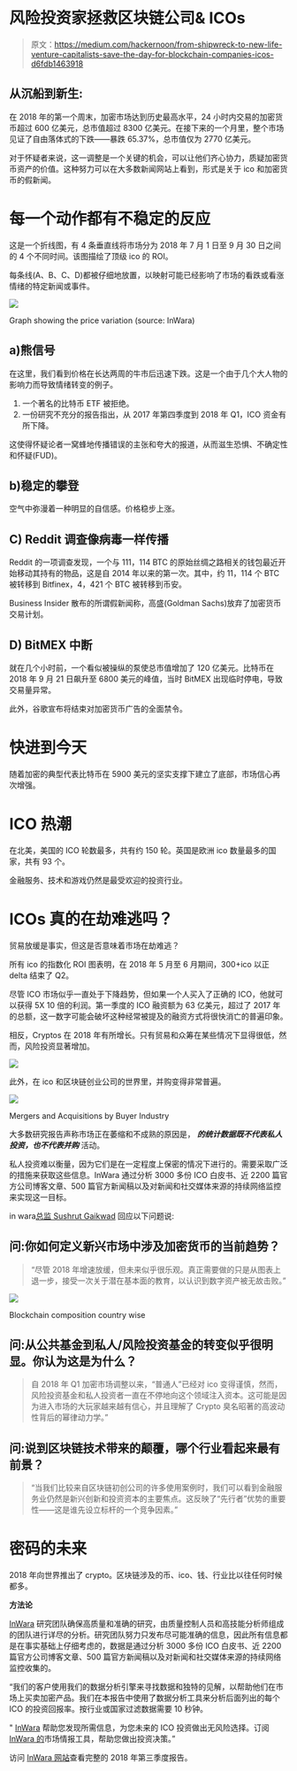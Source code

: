 # 风险投资家拯救区块链公司& ICOs

> 原文：<https://medium.com/hackernoon/from-shipwreck-to-new-life-venture-capitalists-save-the-day-for-blockchain-companies-icos-d6fdb1463918>

## 从沉船到新生:

在 2018 年的第一个周末，加密市场达到历史最高水平，24 小时内交易的加密货币超过 600 亿美元，总市值超过 8300 亿美元。在接下来的一个月里，整个市场见证了自由落体式的下跌——暴跌 65.37%，总市值仅为 2770 亿美元。

对于怀疑者来说，这一调整是一个关键的机会，可以让他们齐心协力，质疑加密货币资产的价值。这种努力可以在大多数新闻网站上看到，形式是关于 ico 和加密货币的假新闻。

# 每一个动作都有不稳定的反应

这是一个折线图，有 4 条垂直线将市场分为 2018 年 7 月 1 日至 9 月 30 日之间的 4 个不同时间。该图描绘了顶级 ico 的 ROI。

每条线(A、B、C、D)都被仔细地放置，以映射可能已经影响了市场的看跌或看涨情绪的特定新闻或事件。

[![](img/5da63318adfefdd7ddcbdb73976599a6.png)](http://www.inwara.com/?utm_source=hackernoon&utm_medium=hackernoon&utm_campaign=hackernoon)

Graph showing the price variation (source: InWara)

## a)熊信号

在这里，我们看到价格在长达两周的牛市后迅速下跌。这是一个由于几个大人物的影响力而导致情绪转变的例子。

1.  一个著名的比特币 ETF 被拒绝。
2.  一份研究不充分的报告指出，从 2017 年第四季度到 2018 年 Q1，ICO 资金有所下降。

这使得怀疑论者一窝蜂地传播错误的主张和夸大的报道，从而滋生恐惧、不确定性和怀疑(FUD)。

## b)稳定的攀登

空气中弥漫着一种明显的自信感。价格稳步上涨。

## C) Reddit 调查像病毒一样传播

Reddit 的一项调查发现，一个与 111，114 BTC 的原始丝绸之路相关的钱包最近开始移动其持有的物品，这是自 2014 年以来的第一次。其中，约 11，114 个 BTC 被转移到 Bitfinex，4，421 个 BTC 被转移到币安。

Business Insider 散布的所谓假新闻称，高盛(Goldman Sachs)放弃了加密货币交易计划。

## D) BitMEX 中断

就在几个小时前，一个看似被操纵的泵使总市值增加了 120 亿美元。比特币在 2018 年 9 月 21 日飙升至 6800 美元的峰值，当时 BitMEX 出现临时停电，导致交易量异常。

此外，谷歌宣布将结束对加密货币广告的全面禁令。

# 快进到今天

随着加密的典型代表比特币在 5900 美元的坚实支撑下建立了底部，市场信心再次增强。

# ICO 热潮

在北美，美国的 ICO 轮数最多，共有约 150 轮。英国是欧洲 ico 数量最多的国家，共有 93 个。

金融服务、技术和游戏仍然是最受欢迎的投资行业。

# ICOs 真的在劫难逃吗？

贸易放缓是事实，但这是否意味着市场在劫难逃？

所有 ico 的指数化 ROI 图表明，在 2018 年 5 月至 6 月期间，300+ico 以正 delta 结束了 Q2。

尽管 ICO 市场似乎一直处于下降趋势，但如果一个人买入了正确的 ICO，他就可以获得 5X 10 倍的利润。第一季度的 ICO 融资额为 63 亿美元，超过了 2017 年的总额，这一数字可能会破坏这种经常被提及的融资方式将很快消亡的普遍印象。

相反，Cryptos 在 2018 年有所增长。只有贸易和众筹在某些情况下显得很低，然而，风险投资显著增加。

[![](img/58ee744bea8691f1d8c5229551844cc9.png)](http://www.inwara.com/?utm_source=hackernoon&utm_medium=hackernoon&utm_campaign=hackernoon)

此外，在 ico 和区块链创业公司的世界里，并购变得非常普遍。

[![](img/a20d2e2e802e31f447b50675b4fb55e4.png)](http://www.inwara.com/?utm_source=hackernoon&utm_medium=hackernoon&utm_campaign=hackernoon)

Mergers and Acquisitions by Buyer Industry

大多数研究报告声称市场正在萎缩和不成熟的原因是， ***的统计数据既不代表私人投资，也不代表并购*** 活动。

私人投资难以衡量，因为它们是在一定程度上保密的情况下进行的。需要采取广泛的措施来获取这些信息。InWara 通过分析 3000 多份 ICO 白皮书、近 2200 篇官方公司博客文章、500 篇官方新闻稿以及对新闻和社交媒体来源的持续网络监控来实现这一目标。

in wara[总监 Sushrut Gaikwad](http://www.inwara.com/?utm_source=hackernoon&utm_medium=hackernoon&utm_campaign=hackernoon) 回应以下问题说:

## 问:你如何定义新兴市场中涉及加密货币的当前趋势？

> “尽管 2018 年增速放缓，但未来似乎很乐观。真正需要做的只是从图表上退一步，接受一次关于潜在基本面的教育，以认识到数字资产被无故击败。”

[![](img/d5af1d1bd5b42d7d0cd0bbc9bc5f0214.png)](http://www.inwara.com/?utm_source=hackernoon&utm_medium=hackernoon&utm_campaign=hackernoon)

Blockchain composition country wise

## 问:从公共基金到私人/风险投资基金的转变似乎很明显。你认为这是为什么？

> 自 2018 年 Q1 加密市场调整以来，“普通人”已经对 ico 变得谨慎，然而，风险投资基金和私人投资者一直在不停地向这个领域注入资本。这可能是因为进入市场的大玩家越来越有信心，并且理解了 Crypto 臭名昭著的高波动性背后的幂律动力学。”

## 问:说到区块链技术带来的颠覆，哪个行业看起来最有前景？

> “当我们比较来自区块链初创公司的许多使用案例时，我们可以看到金融服务业仍然是新兴创新和投资资本的主要焦点。这反映了“先行者”优势的重要性——这是谁先设立标杆的一个竞争因素。”

# 密码的未来

2018 年向世界推出了 crypto。区块链涉及的币、ico、钱、行业比以往任何时候都多。

**方法论**

[InWara](http://www.inwara.com/?utm_source=hackernoon&utm_medium=hackernoon&utm_campaign=hackernoon) 研究团队确保高质量和准确的研究，由质量控制人员和高技能分析师组成的团队进行详尽的分析。研究团队努力只发布尽可能准确的信息，因此所有信息都是在事实基础上仔细考虑的，数据是通过分析 3000 多份 ICO 白皮书、近 2200 篇官方公司博客文章、500 篇官方新闻稿以及对新闻和社交媒体来源的持续网络监控收集的。

“我们的客户使用我们的数据分析引擎来寻找数据和独特的见解，以帮助他们在市场上买卖加密产品。我们在本报告中使用了数据分析工具来分析后面列出的每个 ICO 的投资回报率。按行业或国家过滤数据需要 10 秒钟。

" [InWara](http://www.inwara.com/?utm_source=hackernoon&utm_medium=hackernoon&utm_campaign=hackernoon) 帮助您发现所需信息，为您未来的 ICO 投资做出无风险选择。订阅 [InWara 的](http://www.inwara.com/?utm_source=hackernoon&utm_medium=hackernoon&utm_campaign=hackernoon)市场情报工具，帮助您做出投资决策。”

访问 [InWara 网站](http://www.inwara.com/?utm_source=hackernoon&utm_medium=hackernoon&utm_campaign=hackernoon)查看完整的 2018 年第三季度报告。